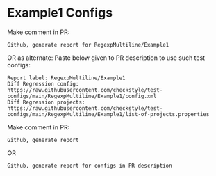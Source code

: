 # Example1 Configs
Make comment in PR:
```
Github, generate report for RegexpMultiline/Example1
```
OR as alternate:
Paste below given to PR description to use such test configs:
```
Report label: RegexpMultiline/Example1
Diff Regression config: https://raw.githubusercontent.com/checkstyle/test-configs/main/RegexpMultiline/Example1/config.xml
Diff Regression projects: https://raw.githubusercontent.com/checkstyle/test-configs/main/RegexpMultiline/Example1/list-of-projects.properties
```
Make comment in PR:
```
Github, generate report
```
OR
```
Github, generate report for configs in PR description
```
